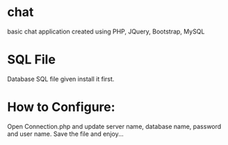 # chat
basic chat application created using PHP, JQuery, Bootstrap, MySQL

# SQL File
Database SQL file given install it first.

# How to Configure:
Open Connection.php and update server name, database name, password and user name.
Save the file and enjoy...
